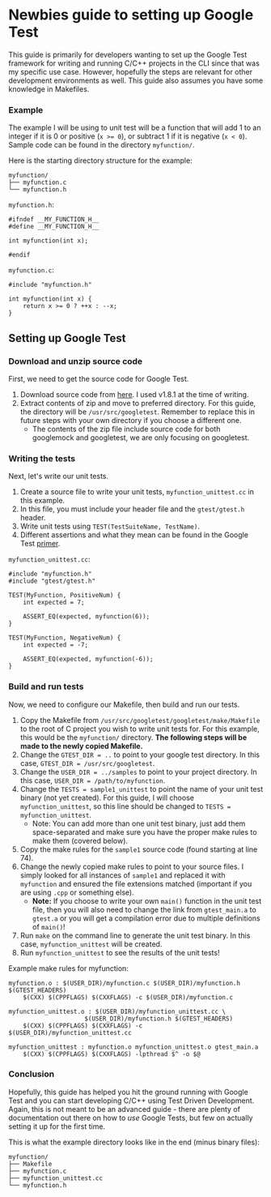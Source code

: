 # Newbies guide to setting up Google Test
This guide is primarily for developers wanting to set up the Google Test framework for writing and running C/C++ projects in the CLI since that was my specific use case. However, hopefully the steps are relevant for other development environments as well. This guide also assumes you have some knowledge in Makefiles.

### Example
The example I will be using to unit test will be a function that will add 1 to an integer if it is 0 or positive (`x >= 0`), or subtract 1 if it is negative (`x < 0`). Sample code can be found in the directory `myfunction/`.

Here is the starting directory structure for the example:
```
myfunction/
├── myfunction.c
└── myfunction.h
```

`myfunction.h`:
```
#ifndef __MY_FUNCTION_H__
#define __MY_FUNCTION_H__

int myfunction(int x);

#endif
```

`myfunction.c`:
```
#include "myfunction.h"

int myfunction(int x) {
    return x >= 0 ? ++x : --x;
}
```

## Setting up Google Test
### Download and unzip source code
First, we need to get the source code for Google Test.
1. Download source code from [here](https://github.com/google/googletest/releases). I used v1.8.1 at the time of writing.
2. Extract contents of zip and move to preferred directory. For this guide, the directory will be `/usr/src/googletest`. Remember to replace this in future steps with your own directory if you choose a different one.
    * The contents of the zip file include source code for both googlemock and googletest, we are only focusing on googletest.

### Writing the tests
Next, let's write our unit tests.
1. Create a source file to write your unit tests, `myfunction_unittest.cc` in this example.
2. In this file, you must include your header file and the `gtest/gtest.h` header.
3. Write unit tests using `TEST(TestSuiteName, TestName)`.
4. Different assertions and what they mean can be found in the Google Test [primer](https://github.com/google/googletest/blob/master/googletest/docs/primer.md).

`myfunction_unittest.cc`:
```
#include "myfunction.h"
#include "gtest/gtest.h"

TEST(MyFunction, PositiveNum) {
    int expected = 7;

    ASSERT_EQ(expected, myfunction(6));
}

TEST(MyFunction, NegativeNum) {
    int expected = -7;

    ASSERT_EQ(expected, myfunction(-6));
}
```

### Build and run tests
Now, we need to configure our Makefile, then build and run our tests.
1. Copy the Makefile from `/usr/src/googletest/googletest/make/Makefile` to the root of C project you wish to write unit tests for. For this example, this would be the `myfunction/` directory. **The following steps will be made to the newly copied Makefile.**
2. Change the `GTEST_DIR = ..` to point to your google test directory. In this case, `GTEST_DIR = /usr/src/googletest`.
3. Change the `USER_DIR = ../samples` to point to your project directory. In this case, `USER_DIR = /path/to/myfunction`.
4. Change the `TESTS = sample1_unittest` to point the name of your unit test binary (not yet created). For this guide, I will choose `myfunction_unittest`, so this line should be changed to `TESTS = myfunction_unittest`.
    * Note: You can add more than one unit test binary, just add them space-separated and make sure you have the proper make rules to make them (covered below).
5. Copy the make rules for the `sample1` source code (found starting at line 74).
6. Change the newly copied make rules to point to your source files. I simply looked for all instances of `sample1` and replaced it with `myfunction` and ensured the file extensions matched (important if you are using `.cpp` or something else).
    * **Note:** If you choose to write your own `main()` function in the unit test file, then you will also need to change the link from `gtest_main.a` to `gtest.a` or you will get a compilation error due to multiple definitions of `main()`!
7. Run `make` on the command line to generate the unit test binary. In this case, `myfunction_unittest` will be created.
8. Run `myfunction_unittest` to see the results of the unit tests!

Example make rules for myfunction:
```
myfunction.o : $(USER_DIR)/myfunction.c $(USER_DIR)/myfunction.h $(GTEST_HEADERS)
    $(CXX) $(CPPFLAGS) $(CXXFLAGS) -c $(USER_DIR)/myfunction.c

myfunction_unittest.o : $(USER_DIR)/myfunction_unittest.cc \
                     $(USER_DIR)/myfunction.h $(GTEST_HEADERS)
    $(CXX) $(CPPFLAGS) $(CXXFLAGS) -c $(USER_DIR)/myfunction_unittest.cc

myfunction_unittest : myfunction.o myfunction_unittest.o gtest_main.a
    $(CXX) $(CPPFLAGS) $(CXXFLAGS) -lpthread $^ -o $@
```

### Conclusion
Hopefully, this guide has helped you hit the ground running with Google Test and you can start developing C/C++ using Test Driven Development. Again, this is not meant to be an advanced guide - there are plenty of documentation out there on how to _use_ Google Tests, but few on actually setting it up for the first time.

This is what the example directory looks like in the end (minus binary files):
```
myfunction/
├── Makefile
├── myfunction.c
├── myfunction_unittest.cc
└── myfunction.h
```
